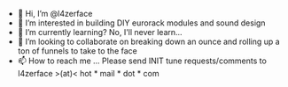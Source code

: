 - 👋 Hi, I’m @l4zerface
- 👀 I’m interested in building DIY eurorack modules and sound design
- 🌱 I’m currently learning? No, I'll never learn...
- 💞️ I’m looking to collaborate on breaking down an ounce and rolling up a ton of funnels to take to the face
- 📫 How to reach me ... Please send INIT tune requests/comments to l4zerface >(at)< hot * mail * dot * com

<!---
l4zerface/l4zerface is a ✨ special ✨ repository because its `README.md` (this file) appears on your GitHub profile.
You can click the Preview link to take a look at your changes.
--->
